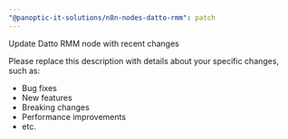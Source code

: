 ```yaml
---
"@panoptic-it-solutions/n8n-nodes-datto-rmm": patch
---
```


Update Datto RMM node with recent changes

Please replace this description with details about your specific changes, such as:
- Bug fixes
- New features
- Breaking changes
- Performance improvements
- etc.